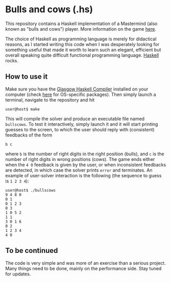 # Bulls and cows (.hs)
This repository contains a Haskell implementation of a Mastermind (also known as "bulls and cows") player.
More information on the game [here](http://en.wikipedia.org/wiki/Bulls_and_cows).

The choice of Haskell as programming language is merely for didactical reasons, as I started writing this code
when I was desperately looking for something useful that made it worth to learn such an elegant, efficient but
overall speaking quite difficult functional programming language. [Haskell](https://www.haskell.org/) rocks.

## How to use it
Make sure you have the [Glasgow Haskell Compiler](https://www.haskell.org/ghc/) installed on your computer
(check [here](https://www.haskell.org/ghc/distribution_packages) for OS-specific packages).
Then simply launch a terminal, navigate to the repository and hit
```
user@host$ make
```
This will compile the solver and produce an executable file named `bullscows`. To test it interactively,
simply launch it and it will start printing guesses to the screen, to which the user should reply with
(consistent) feedbacks of the form
```
b c
```
where `b` is the number of right digits in the right position (bulls), and `c` is the number of right digits
in wrong positions (cows). The game ends either when the `4 0` feedback is given by the user, or when inconsistent
feedbacks are detected, in which case the solver prints `error` and terminates. An example of user-solver
interaction is the following (the sequence to guess is `1 2 3 4`):
```
user@host$ ./bullscows 
9 4 8 0
0 1
0 1 2 3
0 3
1 0 5 2
1 1
3 0 1 6
0 2
1 2 3 4
4 0
```
<!--
## Game statistics
To perform multiple games with the solver, and obtain statistics on its performance, you can use the Python script
contained in the repo. Make sure you have
[Python](https://www.python.org/) installed on your system. Then simply launch `analyze.py` providing as arguments
the path to the executable of the solver, and the number of games to be played. The script will print out how many
guesses the solver took to get the right answer. For example:
```
user@host$ ./analyze.py ./bullscows 30
3: 6.7%, 4: 16.7%, 5: 40.0%, 6: 36.7%, 
avg: 5.067,
max: 6.
```
-->
## To be continued
The code is very simple and was more of an exercise than a serious project. Many things need to be done, mainly
on the performance side. Stay tuned for updates.
